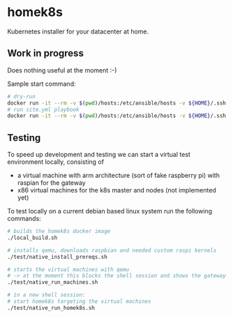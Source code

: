 # homek8s
Kubernetes installer for your datacenter at home.

## Work in progress
Does nothing useful at the moment :-)

Sample start command:
```bash
# dry-run
docker run -it --rm -v $(pwd)/hosts:/etc/ansible/hosts -v ${HOME}/.ssh:/root/.ssh homek8s/homek8s playbooks/site.yml --check -vvv
# run site.yml playbook
docker run -it --rm -v $(pwd)/hosts:/etc/ansible/hosts -v ${HOME}/.ssh:/root/.ssh homek8s/homek8s
```

## Testing
To speed up development and testing we can start a virtual test environment locally, consisting of
* a virtual machine with arm architecture (sort of fake raspberry pi) with raspian for the gateway
* x86 virtual machines for the k8s master and nodes (not implemented yet)

To test locally on a current debian based linux system run the following commands:
```bash
# builds the homek8s docker image
./local_build.sh

# installs qemu, downloads raspbian and needed custom raspi kernels
./test/native_install_prereqs.sh

# starts the virtual machines with qemu
# -> at the moment this blocks the shell session and shows the gateway VM's console
./test/native_run_machines.sh

# in a new shell session:
# start homek8s targeting the virtual machines
./test/native_run_homek8s.sh
```